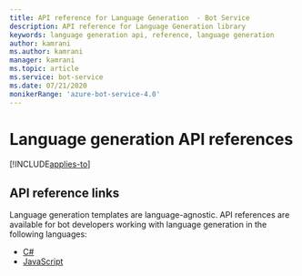```yaml
---
title: API reference for Language Generation  - Bot Service
description: API reference for Language Generation library
keywords: language generation api, reference, language generation
author: kamrani
ms.author: kamrani
manager: kamrani
ms.topic: article
ms.service: bot-service
ms.date: 07/21/2020
monikerRange: 'azure-bot-service-4.0'
---
```


# Language generation API references

[!INCLUDE[applies-to](../includes/applies-to.md)]

## API reference links

Language generation templates are language-agnostic. API references are available for bot developers working with language generation in the following languages:

- [C#](https://docs.microsoft.com/dotnet/api/microsoft.bot.builder.languagegeneration)
- [JavaScript]()   